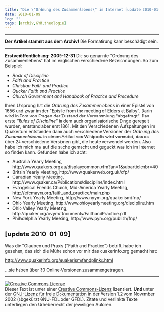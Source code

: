 ```yaml
---
title: "Die \"Ordnung des Zusammenlebens\" im Internet [update 2010-01-09]"
date: 2010-01-09
log: ""
tags: [archiv,GYM,theologie]
---
```

<hr><b>Der Artikel stammt aus dem Archiv!</b> Die Formatirung kann beschädigt sein.<hr>
<b>Erstveröffentlichung: 2009-12-31</b>
Die so genannte "Ordnung des Zusammenlebens" hat im englischen verschiedene Bezeichnungen. So zum Beispiel:
<ul>
<li><i>Book of Discipline</i></li>
<li><i>Faith and Practice</i></li>
<li><i>Christian Faith and Practice</i></li>
<li><i>Quaker Faith and Practice</i></li>
<li><i>Church Government and Handbook of Practice and Procedure</i></li>
</ul>
<!--break-->
Ihren Ursprung hat die <i>Ordnung des Zusammenlebens</i> in einer Epistel von 1656 und zwar im der "Epistle from the meeting of Elders at Balby". Darin wird in Fom von Fragen der Zustand der Versammlung "abgefragt". Das erste <i>"Rules of Discipline"</i> in dem auch organisatorische Dinge geregelt wurden, entstand aber erst 1861. Mit den Verschiedenen Aufspaltungen im Quakertum entstanden dann auch verschiedene Versionen der <i>Ordnung des Zusammenlebens</i>. in einem Artikel von Wikipedia wird vermutet, das es über 24 verschiedene Versionen gibt, die heute verwendet werden. Also habe ich mich mal auf die suche gemacht und geguckt was ich im Internet so finden kann. Gefunden habe ich acht:

<ul>
<li>Australia Yearly Meeting, http://www.quakers.org.au/displaycommon.cfm?an=1&subarticlenbr=40 </li>
<li>Britain Yearly Meeting, http://www.quakerweb.org.uk/qfp/ </li>
<li>Canadian Yearly Meeting, http://www.quaker.ca/Publications/discipline/index.html </li>
<li>Evangelical Friends Church, Mid-America Yearly Meeting, http://efcmaym.org/faith_and_practice/main.php </li>
<li>New York Yearly Meeting, http://www.nyym.org/quakerism/fnp/ </li>
<li>Ohio Yearly Meeting, http://www.ohioyearlymeeting.org/discipline.htm  </li>
<li>Ohio Valley Yearly Meeting, http://quaker.org/ovym/Documents/FaithandPractice.pdf </li>
<li>Philadelphia Yearly Meeting, http://www.pym.org/publish/fnp/ </li>
</ul>

<h2>[update 2010-01-09]</h2>

Was die "Glauben und Praxis ("Faith and Practice") betrift, habe ich gesehen, das sich die Mühe schon vor mir das quakerinfo.org gemacht hat:

http://www.quakerinfo.org/quakerism/fandplinks.html

...sie haben über 30 Online-Versionen zusammengetragen.

<hr>

 <a rel="license" href="http://creativecommons.org/licenses/by-sa/3.0/de/"><img alt="Creative Commons License" style="border-width:0" src="http://i.creativecommons.org/l/by-sa/3.0/de/88x31.png" /></a><br />Dieser <span xmlns:dc="http://purl.org/dc/elements/1.1/" href="http://purl.org/dc/dcmitype/Text" rel="dc:type">Text</span> ist unter einer <a rel="license" href="http://creativecommons.org/licenses/by-sa/3.0/de/">Creative Commons-Lizenz</a> lizenziert. <b>Und</b> unter der <a href="http://de.wikipedia.org/wiki/GFDL">GNU-Lizenz für freie Dokumentation</a> in der Version 1.2 vom November 2002 (abgekürzt GNU-FDL oder GFDL). Zitate und verlinkte Texte unterliegen den Urheberrecht der jeweiligen Autoren.
